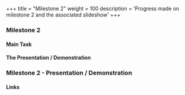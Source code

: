 +++
title = "Milestone 2"
weight = 100
description = 'Progress made on milestone 2 and the associated slideshow'
+++

### Milestone 2
#### Main Task
<!-- 1. Your task is to demonstrate your progress toward the goals you previously established for Milestone 2. -->

#### The Presentation / Demonstration
<!-- 1. Each project team should plan to present for about 50-60 minutes. Larger teams (with multiple sub-teams) will likely go longer than that. There will likely also be an extensive question and answer period.
2. You should use presentation software such as PowerPoint or Google Slides. Your slides should contain brief bulleted points and graphics (tables, diagrams, screen captures, wire frames) that provide overall context for your bullet points. Slides should not be a “wall of text”, and please avoid reading your slides or from a prepared script.
3. Your presentation should include the following elements:
    - Provide a brief description of the project.
    - Provide a high-level overview of your system architecture.
    - Explain what tools/technologies you are using, and what role they play in your project development.
    - Explain what parts of your design are implemented, and which parts remain to be implemented by referencing your updated UML diagram(s) and Database Schema.
    - Demonstrate the system in action. Walk through your UI (and/or internal workflow) and explain the Use Case functionality it demonstrates.
    - Discuss your automated test strategy, and run your unit tests to demonstrate your testing framework, and describe what is happening.
    - Briefly talk about how you plan to evolve the system to implement the remaining functionality. -->

### Milestone 2 - Presentation / Demonstration
#### Links
<!--The Google Slides presentation for milestone 2 can be found [here](https://docs.google.com/presentation/d/1B1IqRi4EUI_bNiHbd2gFcw-_cXb28odkpW_nUKhyOqo/edit?usp=sharing). -->

<!--![Milestone 2 Presentation](MS2Title.png)-->
